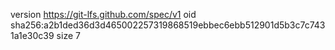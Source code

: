 version https://git-lfs.github.com/spec/v1
oid sha256:a2b1ded36d3d465002257319868519ebbec6ebb512901d5b3c7c7431a1e30c39
size 7
